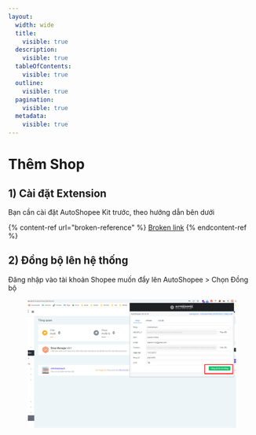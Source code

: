 ```yaml
---
layout:
  width: wide
  title:
    visible: true
  description:
    visible: true
  tableOfContents:
    visible: true
  outline:
    visible: true
  pagination:
    visible: true
  metadata:
    visible: true
---
```


# Thêm Shop

## 1) Cài đặt Extension

Bạn cần cài đặt AutoShopee Kit trước, theo hướng dẫn bên dưới

{% content-ref url="broken-reference" %}
[Broken link](broken-reference)
{% endcontent-ref %}

## 2) Đồng bộ lên hệ thống

Đăng nhập vào tài khoản Shopee muốn đẩy lên AutoShopee > Chọn Đồng bộ

<figure><img src="../../.gitbook/assets/image (4) (4).png" alt=""><figcaption></figcaption></figure>
